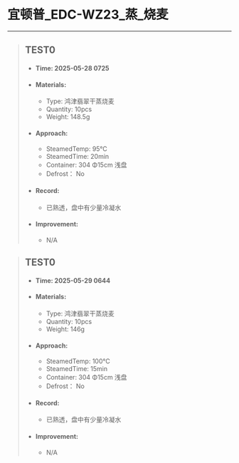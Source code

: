 # 宜顿普_EDC-WZ23_蒸_烧麦
---
> ## TEST0
> - #### Time: 2025-05-28 0725
> - #### Materials:
>   - Type: 鸿津翡翠干蒸烧麦
>   - Quantity: 10pcs
>   - Weight: 148.5g
> - #### Approach:
>   - SteamedTemp: 95°C
>   - SteamedTime: 20min
>   - Container: 304 Φ15cm 浅盘
>   - Defrost： No
> - #### Record:
>   - 已熟透，盘中有少量冷凝水
> - #### Improvement:
>   - N/A

> ## TEST0
> - #### Time: 2025-05-29 0644
> - #### Materials:
>   - Type: 鸿津翡翠干蒸烧麦
>   - Quantity: 10pcs
>   - Weight: 146g
> - #### Approach:
>   - SteamedTemp: 100°C
>   - SteamedTime: 15min
>   - Container: 304 Φ15cm 浅盘
>   - Defrost： No
> - #### Record:
>   - 已熟透，盘中有少量冷凝水
> - #### Improvement:
>   - N/A